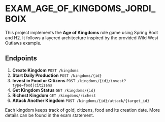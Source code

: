 # EXAM_AGE_OF_KINGDOMS_JORDI_BOIX

This project implements the **Age of Kingdoms** role game using Spring Boot and H2. It follows a layered architecture inspired by the provided Wild West Outlaws example.

## Endpoints
1. **Create Kingdom** `POST /kingdoms`
2. **Start Daily Production** `POST /kingdoms/{id}`
3. **Invest in Food or Citizens** `POST /kingdoms/{id}/invest?type=food|citizens`
4. **Get Kingdom Status** `GET /kingdoms/{id}`
5. **Richest Kingdom** `GET /kingdoms/richest`
6. **Attack Another Kingdom** `POST /kingdoms/{id}/attack/{target_id}`

Each kingdom keeps track of gold, citizens, food and its creation date. More details can be found in the exam statement.
